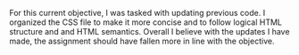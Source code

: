 For this current objective, I was tasked with updating previous code. 
I organized the CSS file to make it more concise and to follow logical HTML structure and and HTML semantics.
Overall I believe with the updates I have made, the assignment should have fallen more in line with the objective.

